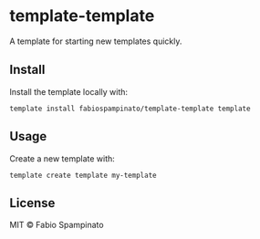 # template-template

A template for starting new templates quickly.

## Install

Install the template locally with:

```
template install fabiospampinato/template-template template
```

## Usage

Create a new template with:

```
template create template my-template
```

## License

MIT © Fabio Spampinato
